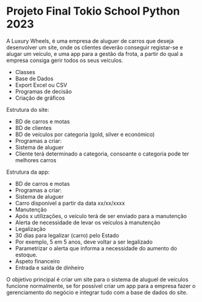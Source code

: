 # Projeto Final Tokio School Python 2023

A Luxury Wheels, é uma empresa de aluguer de carros que deseja desenvolver um site, onde os clientes deverão conseguir registar-se e alugar um veículo, e uma app para a gestão da frota, a partir do qual a empresa consiga gerir todos os seus veículos.

- Classes
- Base de Dados
- Export Excel ou CSV
- Programas de decisão
- Criação de gráficos

Estrutura do site:
- BD de carros e motas
- BD de clientes
- BD de veículos por categoria (gold, silver e económico)
- Programas a criar:
- Sistema de aluguer
- Cliente terá determinado a categoria, consoante o categoria pode ter melhores carros
 
Estrutura da app:
- BD de carros e motas
- Programas a criar:
- Sistema de aluguer
- Carro disponível a partir da data xx/xx/xxxx
- Manutenção
- Após x utilizações, o veículo terá de ser enviado para a manutenção
- Alerta de necessidade de levar os veículos à manutenção
- Legalização
- 30 dias para legalizar (carro) pelo Estado
- Por exemplo, 5 em 5 anos, deve voltar a ser legalizado
- Parametrizar o alerta que informa a necessidade do aumento do estoque.
- Aspeto financeiro
- Entrada e saída de dinheiro


O objetivo principal é criar um site para o sistema de aluguel de veículos funcione normalmente, se for possível criar um app para a empresa fazer o gerenciamento do negócio e integrar tudo com a base de dados do site.
